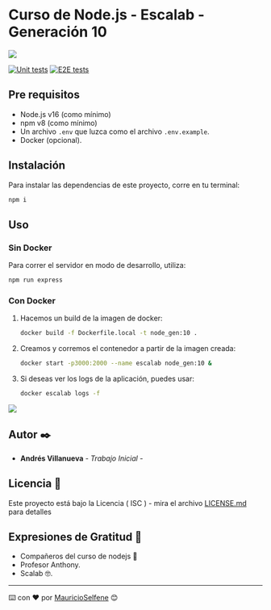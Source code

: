 # Curso de Node.js - Escalab - Generación 10

![](http://www.reactiongifs.us/wp-content/uploads/2013/10/nuh_uh_conan_obrien.gif)


[![Unit tests](https://github.com/Escalab-Academy/curso_node_gen_10/actions/workflows/unit-test.yml/badge.svg)](https://github.com/Escalab-Academy/curso_node_gen_10/actions/workflows/unit-test.yml)
[![E2E tests](https://github.com/Escalab-Academy/curso_node_gen_10/actions/workflows/e2e-test.yml/badge.svg)](https://github.com/Escalab-Academy/curso_node_gen_10/actions/workflows/e2e-test.yml)

## Pre requisitos

- Node.js v16 (como mínimo)
- npm v8 (como mínimo)
- Un archivo `.env` que luzca como el archivo `.env.example`.
- Docker (opcional).

## Instalación

Para instalar las dependencias de este proyecto, corre en tu terminal:

```bash
npm i
```

## Uso

### Sin Docker

Para correr el servidor en modo de desarrollo, utiliza:
```bash
npm run express
```

### Con Docker

1. Hacemos un build de la imagen de docker:
    ```bash
    docker build -f Dockerfile.local -t node_gen:10 .
    ```
2. Creamos y corremos el contenedor a partir de la imagen creada:
    ```bash
    docker start -p3000:2000 --name escalab node_gen:10 &
    ```
3. Si deseas ver los logs de la aplicación, puedes usar:
    ```bash
    docker escalab logs -f
    ```


![]([https://www.reactiongifs.us/salute-cristiano-ronaldo/)


## Autor ✒️

* **Andrés Villanueva** - *Trabajo Inicial* -


## Licencia 📄

Este proyecto está bajo la Licencia ( ISC ) - mira el archivo [LICENSE.md](LICENSE.md) para detalles

## Expresiones de Gratitud 🎁

* Compañeros del curso de nodejs 📢
* Profesor Anthony. 
* Scalab 🤓.



---
⌨️ con ❤️ por [MauricioSelfene](https://github.com/MauricioSelfene/) 😊
